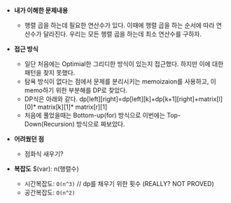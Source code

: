 - **내가 이해한 문제내용**
  - 행렬 곱을 하는데 필요한 연산수가 있다. 이때에 행렬 곱을 하는 순서에 따라 연산수가 달라진다.
    우리는 모든 행렬 곱을 하는데 최소 연산수를 구하자.

- **접근 방식**
  - 일단 처음에는 Optimial한 그리디한 방식이 있는지 접근했다. 하지만 이에 대한 패턴을 찾지 못했다.
  - 탐욕 방식이 없다는 점에서 문제를 분리시키는 memoizaion를 사용하고, 이 memo하기 위한 부분해를 DP로 찾았다.
  - DP식은 아래와 같다.
    dp[left][right]=dp[left][k]+dp[k+1][right]+matrix[l][0]* matrix[k][1]* matrix[r][1]
  - 처음에 풀었을때는 Bottom-up(for) 방식으로 이번에는 Top-Down(Recursion) 방식으로 짜보았다.

- **어려웠던 점**
  - 점화식 새우기?

- **복잡도**
  $(var): n(행렬수)
  - 시간복잡도: `O(n^3)` // dp를 채우기 위한 횟수 (REALLY? NOT PROVED)
  - 공간복잡도: `O(n^2)`
